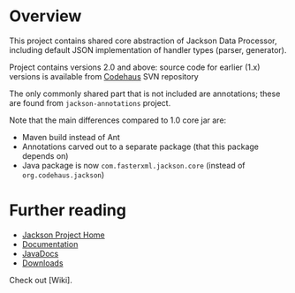 # Overview

This project contains shared core abstraction of Jackson Data Processor, including default JSON implementation of handler types (parser, generator).

Project contains versions 2.0 and above: source code for earlier (1.x) versions is available from [Codehaus](http://jackson.codehaus.org) SVN repository

The only commonly shared part that is not included are annotations; these are found from `jackson-annotations` project.

Note that the main differences compared to 1.0 core jar are:

* Maven build instead of Ant
* Annotations carved out to a separate package (that this package depends on)
* Java package is now `com.fasterxml.jackson.core` (instead of `org.codehaus.jackson`)

# Further reading

* [Jackson Project Home](http://wiki.fasterxml.com/JacksonHome)
* [Documentation](http://wiki.fasterxml.com/JacksonDocumentation)
 * [JavaDocs](http://wiki.fasterxml.com/JacksonJavaDocs)
* [Downloads](http://wiki.fasterxml.com/JacksonDownload)

Check out [Wiki].

